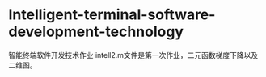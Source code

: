 # Intelligent-terminal-software-development-technology

智能终端软件开发技术作业
intell2.m文件是第一次作业，二元函数梯度下降以及二维图。
